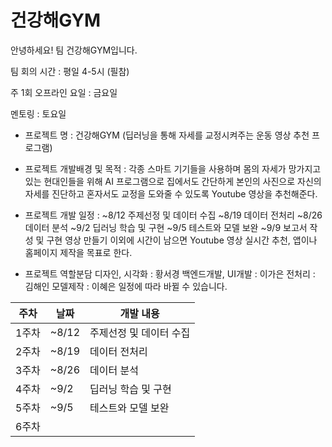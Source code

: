 # 건강해GYM

안녕하세요! 팀 건강해GYM입니다.


팀 회의 시간 : 평일 4-5시 (필참)

주 1회 오프라인 요일 : 금요일

멘토링 : 토요일



- 프로젝트 명 : 건강해GYM (딥러닝을 통해 자세를 교정시켜주는 운동 영상 추천 프로그램)

- 프로젝트 개발배경 및 목적 : 각종 스마트 기기들을 사용하며 몸의 자세가 망가지고 있는 현대인들을 위해
 AI 프로그램으로 집에서도 간단하게 본인의 사진으로 자신의 자세를 진단하고
 혼자서도 교정을 도와줄 수 있도록 Youtube 영상을 추천해준다.
 
- 프로젝트 개발 일정 : 
~8/12 주제선정 및 데이터 수집
~8/19 데이터 전처리
~8/26 데이터 분석
~9/2 딥러닝 학습 및 구현
~9/5 테스트와 모델 보완
~9/9 보고서 작성 및 구현 영상 만들기
이외에 시간이 남으면 Youtube 영상 실시간 추천,
앱이나 홈페이지 제작을 목표로 한다.

- 프로젝트 역할분담
디자인, 시각화 : 황서경
백엔드개발, UI개발 : 이가은
전처리 : 김해인
모델제작 : 이혜은
일정에 따라 바뀔 수 있습니다.

| 주차 | 날짜 | 개발 내용 |
| ------ | -- |----------- |
| 1주차 | ~8/12 | 주제선정 및 데이터 수집 |
| 2주차 | ~8/19 | 데이터 전처리 |
| 3주차 | ~8/26 | 데이터 분석 |
| 4주차 | ~9/2 | 딥러닝 학습 및 구현 |
| 5주차 | ~9/5 | 테스트와 모델 보완 |
| 6주차 |  |  |서버 합동 세미나 + 솝커톤  |
